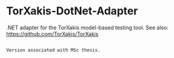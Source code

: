 # TorXakis-DotNet-Adapter
.NET adapter for the TorXakis model-based testing tool.
See also: https://github.com/TorXakis/TorXakis

~~~~ v0.1 ~~~~

Version associated with MSc thesis.
